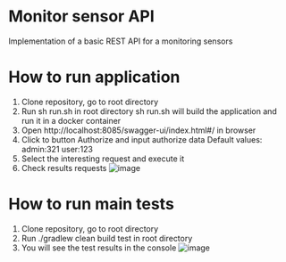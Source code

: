 # Monitor sensor API
Implementation of a basic REST API for a monitoring sensors

# How to run application
1. Clone repository, go to root directory
2. Run sh run.sh in root directory
   sh run.sh will build the application and run it in a docker container
3. Open http://localhost:8085/swagger-ui/index.html#/ in browser
4. Click to button Authorize and input authorize data
   Default values:
   admin:321
   user:123
5. Select the interesting request and execute it 
6. Check results requests
![image](https://github.com/user-attachments/assets/b64bb0fa-9edb-4097-ab0b-e13fbdf43623)


# How to run main tests
1. Clone repository, go to root directory
2. Run ./gradlew clean build test in root directory
3. You will see the test results in the console
![image](https://github.com/user-attachments/assets/ab5d935c-bce8-4b59-9e81-1300769e81e9)
